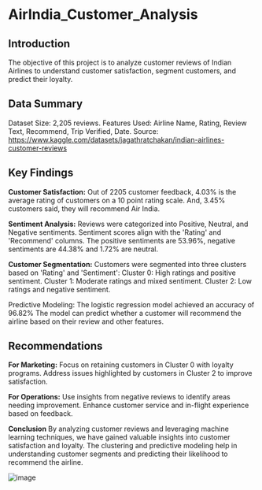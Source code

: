 # AirIndia_Customer_Analysis

## Introduction
The objective of this project is to analyze customer reviews of Indian Airlines to understand customer satisfaction, segment customers, and predict their loyalty.

## Data Summary
Dataset Size: 2,205 reviews.
Features Used: Airline Name, Rating, Review Text, Recommend, Trip Verified, Date.
Source: https://www.kaggle.com/datasets/jagathratchakan/indian-airlines-customer-reviews

## Key Findings
**Customer Satisfaction:**
Out of 2205 customer feedback, 4.03% is the average rating of customers on a 10 point rating scale. And, 3.45% customers said, they will recommend Air India. 	

**Sentiment Analysis:**
Reviews were categorized into Positive, Neutral, and Negative sentiments.
Sentiment scores align with the 'Rating' and 'Recommend' columns. The positive sentiments are 53.96%, negative sentiments are 44.38% and 1.72% are neutral.

**Customer Segmentation:**
Customers were segmented into three clusters based on 'Rating' and 'Sentiment':
Cluster 0: High ratings and positive sentiment.
Cluster 1: Moderate ratings and mixed sentiment.
Cluster 2: Low ratings and negative sentiment.

Predictive Modeling:
The logistic regression model achieved an accuracy of 96.82%
The model can predict whether a customer will recommend the airline based on their review and other features.

## Recommendations
**For Marketing:**
Focus on retaining customers in Cluster 0 with loyalty programs.
Address issues highlighted by customers in Cluster 2 to improve satisfaction.

**For Operations:**
Use insights from negative reviews to identify areas needing improvement.
Enhance customer service and in-flight experience based on feedback.

**Conclusion**
By analyzing customer reviews and leveraging machine learning techniques, we have gained valuable insights into customer satisfaction and loyalty. The clustering and predictive modeling help in understanding customer segments and predicting their likelihood to recommend the airline.

![image](https://github.com/user-attachments/assets/798f4743-7fbb-445b-a8e8-5e3fe77f2aa4)

